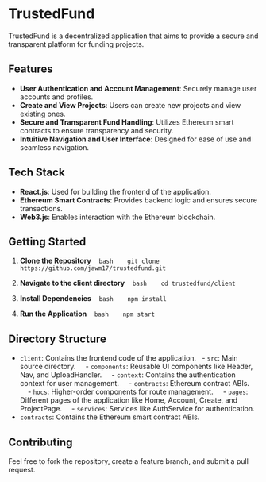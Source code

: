 # TrustedFund

TrustedFund is a decentralized application that aims to provide a secure and transparent platform for funding projects.

## Features
- **User Authentication and Account Management**: Securely manage user accounts and profiles.
- **Create and View Projects**: Users can create new projects and view existing ones.
- **Secure and Transparent Fund Handling**: Utilizes Ethereum smart contracts to ensure transparency and security.
- **Intuitive Navigation and User Interface**: Designed for ease of use and seamless navigation.

## Tech Stack
- **React.js**: Used for building the frontend of the application.
- **Ethereum Smart Contracts**: Provides backend logic and ensures secure transactions.
- **Web3.js**: Enables interaction with the Ethereum blockchain.

## Getting Started

1. **Clone the Repository**
   ```bash
   git clone https://github.com/jawm17/trustedfund.git
   ```

2. **Navigate to the client directory**
   ```bash
   cd trustedfund/client
   ```

3. **Install Dependencies**
   ```bash
   npm install
   ```

4. **Run the Application**
   ```bash
   npm start
   ```

## Directory Structure

- `client`: Contains the frontend code of the application.
  - `src`: Main source directory.
    - `components`: Reusable UI components like Header, Nav, and UploadHandler.
    - `context`: Contains the authentication context for user management.
    - `contracts`: Ethereum contract ABIs.
    - `hocs`: Higher-order components for route management.
    - `pages`: Different pages of the application like Home, Account, Create, and ProjectPage.
    - `services`: Services like AuthService for authentication.
- `contracts`: Contains the Ethereum smart contract ABIs.

## Contributing

Feel free to fork the repository, create a feature branch, and submit a pull request.
